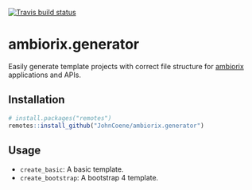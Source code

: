 <!-- badges: start -->
[![Travis build status](https://travis-ci.com/JohnCoene/amborix.generator.svg?branch=master)](https://travis-ci.com/JohnCoene/amborix.generator)
<!-- badges: end -->

# ambiorix.generator

Easily generate template projects with correct file structure for [ambiorix](https://github.com/JohnCoene/ambiorix) applications and APIs.

## Installation

``` r
# install.packages("remotes")
remotes::install_github("JohnCoene/ambiorix.generator")
```

## Usage

- `create_basic`: A basic template.
- `create_bootstrap`: A bootstrap 4 template.
